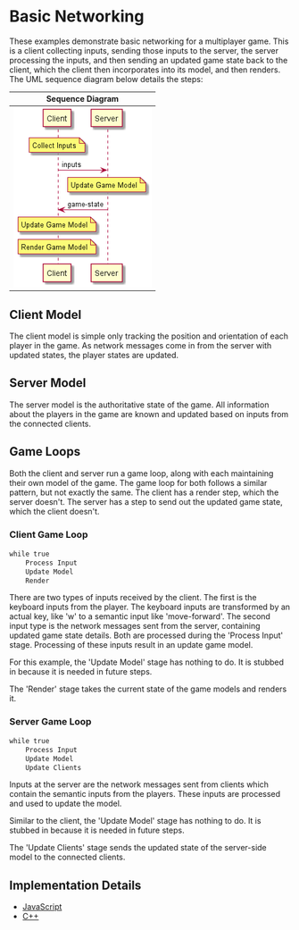 # Basic Networking

These examples demonstrate basic networking for a multiplayer game.  This is a client collecting inputs, sending those inputs to the server, the server processing the inputs, and then sending an updated game state back to the client, which the client then incorporates into its model, and then renders.  The UML sequence diagram below details the steps:

Sequence Diagram |
-----------------|
![Step 1 - Sequence](https://github.com/ProfPorkins/GameTech/blob/master/doc/Multiplayer/images/Step%201%20-%20Sequence.png) |

## Client Model

The client model is simple only tracking the position and orientation of each player in the game.  As network messages come in from the server with updated states, the player states are updated.

## Server Model

The server model is the authoritative state of the game.  All information about the players in the game are known and updated based on inputs from the connected clients.

## Game Loops

Both the client and server run a game loop, along with each maintaining their own model of the game.  The game loop for both follows a similar pattern, but not exactly the same.  The client has a render step, which the server doesn't.  The server has a step to send out the updated game state, which the client doesn't.

### Client Game Loop

    while true
        Process Input
        Update Model
        Render

There are two types of inputs received by the client.  The first is the keyboard inputs from the player.  The keyboard inputs are transformed by an actual key, like 'w' to a semantic input like 'move-forward'.  The second input type is the network messages sent from the server, containing updated game state details.  Both are processed during the 'Process Input' stage.  Processing of these inputs result in an update game model.

For this example, the 'Update Model' stage has nothing to do.  It is stubbed in because it is needed in future steps.

The 'Render' stage takes the current state of the game models and renders it.

### Server Game Loop

    while true
        Process Input
        Update Model
        Update Clients

Inputs at the server are the network messages sent from clients which contain the semantic inputs from the players.  These inputs are processed and used to update the model.

Similar to the client, the 'Update Model' stage has nothing to do.  It is stubbed in because it is needed in future steps.

The 'Update Clients' stage sends the updated state of the server-side model to the connected clients.

## Implementation Details

* [JavaScript](https://github.com/ProfPorkins/GameTech/tree/master/JavaScript/Multiplayer/Step%201%20-%20Basic)
* [C++](https://github.com/ProfPorkins/GameTech/tree/master/C%2B%2B/Multiplayer/Step%201%20-%20Basic)
